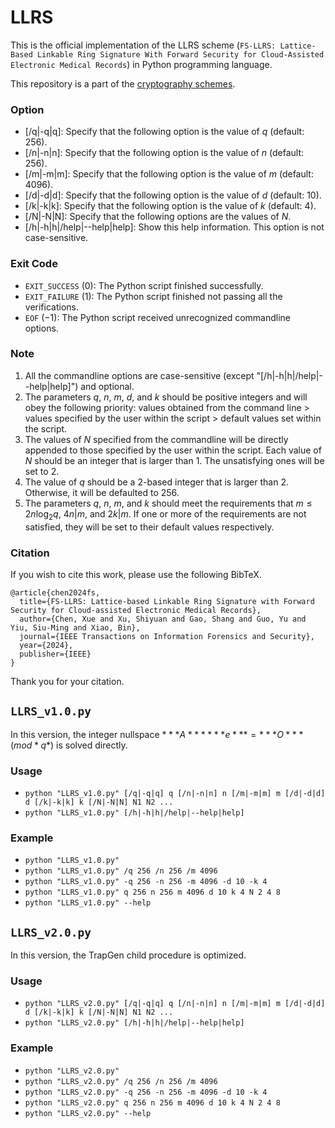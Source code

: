 # LLRS

This is the official implementation of the LLRS scheme (``FS-LLRS: Lattice-Based Linkable Ring Signature With Forward Security for Cloud-Assisted Electronic Medical Records``) in Python programming language. 

This repository is a part of the [cryptography schemes](https://github.com/BatchClayderman/Cryptography-Schemes). 

### Option

- [/q|-q|q]: Specify that the following option is the value of $q$ (default: $256$). 
- [/n|-n|n]: Specify that the following option is the value of $n$ (default: $256$). 
- [/m|-m|m]: Specify that the following option is the value of $m$ (default: $4096$). 
- [/d|-d|d]: Specify that the following option is the value of $d$ (default: $10$). 
- [/k|-k|k]: Specify that the following option is the value of $k$ (default: $4$). 
- [/N|-N|N]: Specify that the following options are the values of $N$. 
- [/h|-h|h|/help|--help|help]: Show this help information. This option is not case-sensitive. 

### Exit Code
- ``EXIT_SUCCESS`` ($0$): The Python script finished successfully. 
- ``EXIT_FAILURE`` ($1$): The Python script finished not passing all the verifications. 
- ``EOF`` ($-1$): The Python script received unrecognized commandline options. 

### Note

1) All the commandline options are case-sensitive (except "[/h|-h|h|/help|--help|help]") and optional. 
2) The parameters $q$, $n$, $m$, $d$, and $k$ should be positive integers and will obey the following priority: values obtained from the command line > values specified by the user within the script > default values set within the script. 
3) The values of $N$ specified from the commandline will be directly appended to those specified by the user within the script. Each value of $N$ should be an integer that is larger than $1$. The unsatisfying ones will be set to $2$. 
4) The value of $q$ should be a 2-based integer that is larger than $2$. Otherwise, it will be defaulted to 256. 
5) The parameters $q$, $n$, $m$, and $k$ should meet the requirements that $m \leqslant 2n \log_2 q$, $4n | m$, and $2k | m$. If one or more of the requirements are not satisfied, they will be set to their default values respectively. 

### Citation

If you wish to cite this work, please use the following BibTeX. 

```
@article{chen2024fs,
  title={FS-LLRS: Lattice-based Linkable Ring Signature with Forward Security for Cloud-assisted Electronic Medical Records},
  author={Chen, Xue and Xu, Shiyuan and Gao, Shang and Guo, Yu and Yiu, Siu-Ming and Xiao, Bin},
  journal={IEEE Transactions on Information Forensics and Security},
  year={2024},
  publisher={IEEE}
}
```

Thank you for your citation. 

## ``LLRS_v1.0.py``

In this version, the integer nullspace $***A******e*** = ***O*** (mod *q*)$ is solved directly. 

### Usage

- ``python "LLRS_v1.0.py" [/q|-q|q] q [/n|-n|n] n [/m|-m|m] m [/d|-d|d] d [/k|-k|k] k [/N|-N|N] N1 N2 ...``
- ``python "LLRS_v1.0.py" [/h|-h|h|/help|--help|help]``

### Example

- ``python "LLRS_v1.0.py"``
- ``python "LLRS_v1.0.py" /q 256 /n 256 /m 4096``
- ``python "LLRS_v1.0.py" -q 256 -n 256 -m 4096 -d 10 -k 4``
- ``python "LLRS_v1.0.py" q 256 n 256 m 4096 d 10 k 4 N 2 4 8``
- ``python "LLRS_v1.0.py" --help``

## ``LLRS_v2.0.py``

In this version, the TrapGen child procedure is optimized. 

### Usage

- ``python "LLRS_v2.0.py" [/q|-q|q] q [/n|-n|n] n [/m|-m|m] m [/d|-d|d] d [/k|-k|k] k [/N|-N|N] N1 N2 ...``
- ``python "LLRS_v2.0.py" [/h|-h|h|/help|--help|help]``

### Example

- ``python "LLRS_v2.0.py"``
- ``python "LLRS_v2.0.py" /q 256 /n 256 /m 4096``
- ``python "LLRS_v2.0.py" -q 256 -n 256 -m 4096 -d 10 -k 4``
- ``python "LLRS_v2.0.py" q 256 n 256 m 4096 d 10 k 4 N 2 4 8``
- ``python "LLRS_v2.0.py" --help``

